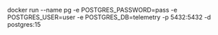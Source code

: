 docker run --name pg -e POSTGRES_PASSWORD=pass -e POSTGRES_USER=user -e POSTGRES_DB=telemetry -p 5432:5432 -d postgres:15
